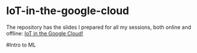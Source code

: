 # IoT-in-the-google-cloud
The repository has the slides I prepared for all my sessions, both online and offline:
<a href="https://docs.google.com/presentation/d/1N9iU78HYAOJruROXn4nR_T44qCwuPraVPYYTZE1EK0U/edit?usp=sharing">IoT in the Google Cloud!</a>

#Intro to ML

